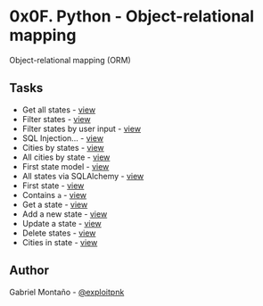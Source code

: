 # 0x0F. Python - Object-relational mapping


Object-relational mapping (ORM)

## Tasks
* Get all states - [view]()
* Filter states - [view]()
* Filter states by user input - [view]()
* SQL Injection... - [view]()
* Cities by states - [view]()
* All cities by state - [view]()
* First state model - [view]()
* All states via SQLAlchemy - [view]()
* First state - [view]()
* Contains `a` - [view]()
* Get a state - [view]()
* Add a new state - [view]()
* Update a state - [view]()
* Delete states - [view]()
* Cities in state - [view]()


## Author
Gabriel Montaño - [@exploitpnk](https://www.twitter.com/exploitpnk)
